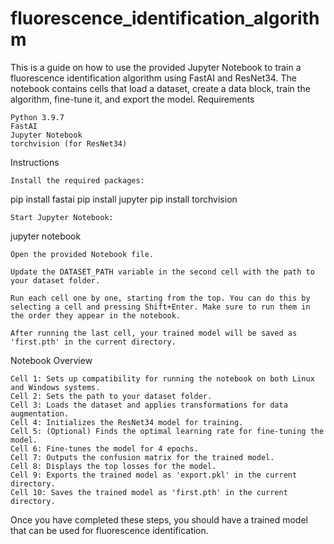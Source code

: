 # fluorescence_identification_algorithm

This is a guide on how to use the provided Jupyter Notebook to train a fluorescence identification algorithm using FastAI and ResNet34. The notebook contains cells that load a dataset, create a data block, train the algorithm, fine-tune it, and export the model.
Requirements

    Python 3.9.7
    FastAI
    Jupyter Notebook
    torchvision (for ResNet34)

Instructions

    Install the required packages:

pip install fastai
pip install jupyter
pip install torchvision

    Start Jupyter Notebook:

jupyter notebook

    Open the provided Notebook file.

    Update the DATASET_PATH variable in the second cell with the path to your dataset folder.

    Run each cell one by one, starting from the top. You can do this by selecting a cell and pressing Shift+Enter. Make sure to run them in the order they appear in the notebook.

    After running the last cell, your trained model will be saved as 'first.pth' in the current directory.

Notebook Overview

    Cell 1: Sets up compatibility for running the notebook on both Linux and Windows systems.
    Cell 2: Sets the path to your dataset folder.
    Cell 3: Loads the dataset and applies transformations for data augmentation.
    Cell 4: Initializes the ResNet34 model for training.
    Cell 5: (Optional) Finds the optimal learning rate for fine-tuning the model.
    Cell 6: Fine-tunes the model for 4 epochs.
    Cell 7: Outputs the confusion matrix for the trained model.
    Cell 8: Displays the top losses for the model.
    Cell 9: Exports the trained model as 'export.pkl' in the current directory.
    Cell 10: Saves the trained model as 'first.pth' in the current directory.

Once you have completed these steps, you should have a trained model that can be used for fluorescence identification.
